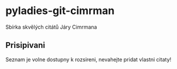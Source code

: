 # pyladies-git-cimrman
Sbírka skvělých citátů Járy Cimrmana

## Prisipivani
Seznam je volne dostupny k rozsireni, nevahejte pridat vlastni citaty!
